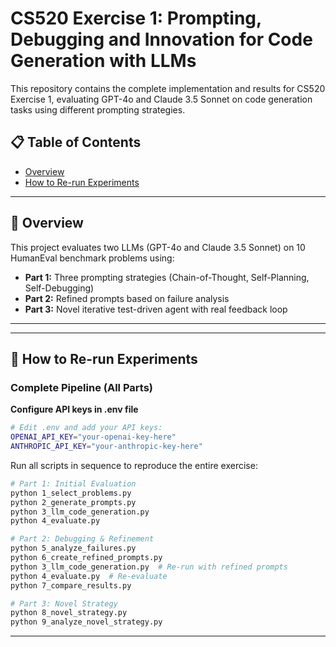# CS520 Exercise 1: Prompting, Debugging and Innovation for Code Generation with LLMs

This repository contains the complete implementation and results for CS520 Exercise 1, evaluating GPT-4o and Claude 3.5 Sonnet on code generation tasks using different prompting strategies.

## 📋 Table of Contents
- [Overview](#overview)
- [How to Re-run Experiments](#how-to-re-run-experiments)

---

## 🎯 Overview

This project evaluates two LLMs (GPT-4o and Claude 3.5 Sonnet) on 10 HumanEval benchmark problems using:
- **Part 1:** Three prompting strategies (Chain-of-Thought, Self-Planning, Self-Debugging)
- **Part 2:** Refined prompts based on failure analysis
- **Part 3:** Novel iterative test-driven agent with real feedback loop

---

---

## 🏃 How to Re-run Experiments

### Complete Pipeline (All Parts)

**Configure API keys in .env file**
```bash
# Edit .env and add your API keys:
OPENAI_API_KEY="your-openai-key-here"
ANTHROPIC_API_KEY="your-anthropic-key-here"
```

Run all scripts in sequence to reproduce the entire exercise:

```bash
# Part 1: Initial Evaluation
python 1_select_problems.py
python 2_generate_prompts.py
python 3_llm_code_generation.py
python 4_evaluate.py

# Part 2: Debugging & Refinement
python 5_analyze_failures.py
python 6_create_refined_prompts.py
python 3_llm_code_generation.py  # Re-run with refined prompts
python 4_evaluate.py  # Re-evaluate
python 7_compare_results.py

# Part 3: Novel Strategy
python 8_novel_strategy.py
python 9_analyze_novel_strategy.py
```

---
